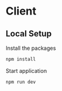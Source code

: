 # Client

## Local Setup

Install the packages

```bash
npm install
```

Start application

```bash
npm run dev
```
